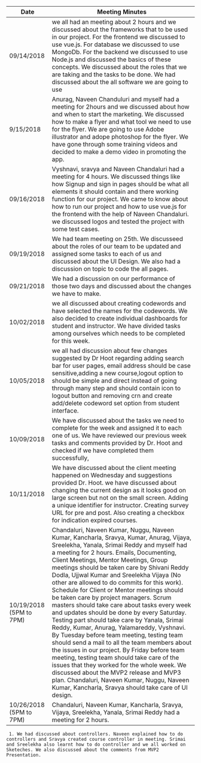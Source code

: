 | Date       | Meeting Minutes                                                                                                                                                                                                                                                                                                                                                                                                                |
|------------|--------------------------------------------------------------------------------------------------------------------------------------------------------------------------------------------------------------------------------------------------------------------------------------------------------------------------------------------------------------------------------------------------------------------------------|
| 09/14/2018 | we all had an meeting about 2 hours and we discussed about the frameworks that to be used in our project. For the frontend we discussed to use vue.js. For database we discussed to use MongoDb. For the backend we discussed to use Node.js and discussed the basics of these concepts. We discussed about the roles that we are taking and the tasks to be done. We had discussed about the all software we are going to use |
| 9/15/2018  | Anurag, Naveen Chanduluri and myself had a meeting for 2hours and we discussed about how and when to start the marketing. We discussed how to make a flyer and what tool we need to use for the flyer. We are going to use Adobe illustrator and adope photoshop for the flyer. We have gone through some training videos and decided to make a demo video in promoting the app.                                               |
| 09/16/2018 | Vyshnavi, sravya and Naveen Chandaluri had a meeting for 4 hours. We discussed things like how Signup and sign in pages should be what all elements it should contain and there working function for our project. We came to know about how to run our project and how to use vue.js for the frontend with the help of Naveen Chandaluri. we discussed logos and tested the project with some test cases.                      |
| 09/19/2018 | We had team meeting on 25th.   We discusseed about the roles of our team to be updated and assigned some tasks to each of us and discussed about the UI Design.    We also had a discussion on topic to code the all pages.                                                                                                                                                                                                    |
| 09/21/2018 | We had a discussion on our performance of those two days and discussed about the changes we have to make.                                                                                                                                                                                                                                                                                                                      |
| 10/02/2018 | we all discussed about creating codewords and have selected the names for the codewords. We also decided to create individual dashboards for student and instructor. We have divided tasks among ourselves which needs to be completed for this week.                                                                                                                                                                          |
| 10/05/2018 | we all had discussion about few changes suggested by Dr Hoot regarding adding search bar for user pages, email address should be case sensitive,adding a new course,logout option to should be simple and direct instead of going through many step and should contain icon to logout button and removing crn and create add/delete codeword set option from student interface.                                                |
| 10/09/2018 | We have discussed about the tasks we need to complete for the week and assigned it to each one of us. We have reviewed our previous week tasks and comments provided by Dr. Hoot and checked if we have completed them successfully,                                                                                                                                                                                           |
| 10/11/2018 | We have discussed about the client meeting happened on Wednesday and suggestions provided Dr. Hoot. we have discussed about changing the current design as it looks good on large screen but not on the small screen. Adding a unique identifier for instructor. Creating survey URL for pre and post. Also creating a checkbox for indication expired courses.                                                                |
| 10/19/2018 (5PM to 7PM) | Chandaluri, Naveen Kumar, Nuggu, Naveen Kumar, Kancharla, Sravya, Kumar, Anurag, Vijaya, Sreelekha, Yanala, Srimai Reddy and myself had a meeting for 2 hours. Emails, Documenting, Client Meetings, Mentor Meetings, Group meetings should be taken care by Shivani Reddy Dodla, Ujjwal Kumar and Sreelekha Vijaya (No other are allowed to do commits for this work). Schedule for Client or Mentor meetings should be taken care by project managers. Scrum masters should take care about tasks every week and updates should be done by every Saturday. Testing part should take care by Yanala, Srimai Reddy, Kumar, Anurag, Yalamareddy, Vyshnavi. By Tuesday before team meeting, testing team should send a mail to all the team members about the issues in our project. By Friday before team meeting, testing team should take care of the issues that they worked for the whole week. We discussed about the MVP2 release and MVP3 plan. Chandaluri, Naveen Kumar, Nuggu, Naveen Kumar, Kancharla, Sravya should take care of UI design.    |
| 10/26/2018 (5PM to 7PM) | Chandaluri, Naveen Kumar, Kancharla, Sravya, Vijaya, Sreelekha, Yanala, Srimai Reddy had a meeting for 2 hours. 
     1. We had discussed about controllers. Naveen explained how to do controllers and Sravya created course controller in meeting. Srimai and Sreelekha also learnt how to do controller and we all worked on Sketeches. We also discussed about the comments from MVP2 Presentation.
